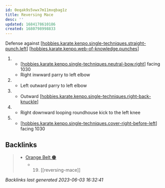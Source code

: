 ```yaml
---
id: 0eqak9s5vwx7m11mxqbag1z
title: Reversing Mace
desc: ''
updated: 1684178610186
created: 1680798998833
---
```


Defense against [[hobbies.karate.kenpo.single-techniques.straight-punch.left]]
[[hobbies.karate.kenpo.web-of-knowledge.punches]]

1. - [[hobbies.karate.kenpo.single-techniques.neutral-bow.right]] facing 1030
   - Right inwward parry to left elbow
2. - Left outward parry to left elbow
3. - Outward [[hobbies.karate.kenpo.single-techniques.right-back-knuckle]]
4. - Right downward looping roundhouse kick to the left knee
5. - [[hobbies.karate.kenpo.single-techniques.cover-right-before-left]] facing 1030





[//begin]: # "Autogenerated link references for markdown compatibility"
[hobbies.karate.kenpo.single-techniques.straight-punch.left]: ../single-techniques/hobbies.karate.kenpo.single-techniques.straight-punch.left "Left Straight Punch"
[hobbies.karate.kenpo.web-of-knowledge.punches]: ../web-of-knowledge/hobbies.karate.kenpo.web-of-knowledge.punches "Punches"
[hobbies.karate.kenpo.single-techniques.neutral-bow.right]: ../single-techniques/hobbies.karate.kenpo.single-techniques.neutral-bow.right "Right Neutral Bow"
[hobbies.karate.kenpo.single-techniques.right-back-knuckle]: ../single-techniques/hobbies.karate.kenpo.single-techniques.right-back-knuckle "Right Back Knuckle"
[hobbies.karate.kenpo.single-techniques.cover-right-before-left]: ../single-techniques/hobbies.karate.kenpo.single-techniques.cover-right-before-left "Cover Right before Left"
[//end]: # "Autogenerated link references"

## Backlinks

> - [Orange Belt 🟠](..\belts\orange.md)
>   - 19. [[reversing-mace]]

_Backlinks last generated 2023-06-03 16:32:41_

